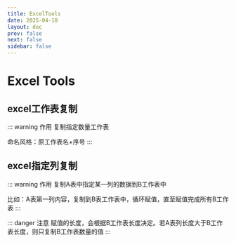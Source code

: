 ```yaml
---
title: ExcelTools
date: 2025-04-10
layout: doc
prev: false
next: false
sidebar: false
---
```


<script setup> 
import ExcelCopyWorksheet from '../../.vitepress/components/tools/excel/ExcelCopyWorksheet.vue'
import ExcelCopyColumn from '../../.vitepress/components/tools/excel/ExcelCopyColumn.vue'
</script>

# Excel Tools

## excel工作表复制

::: warning 作用
复制指定数量工作表

命名风格：原工作表名+序号
:::

<ExcelCopyWorksheet />

## excel指定列复制

::: warning 作用
复制A表中指定某一列的数据到B工作表中

比如：A表第一列内容，复制到B表工作表中，循环赋值，直至赋值完成所有B工作表
:::

::: danger 注意
赋值的长度，会根据B工作表长度决定。若A表列长度大于B工作表长度，则只复制B工作表数量的值
:::

<ExcelCopyColumn />
